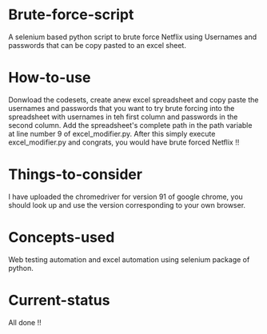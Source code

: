 # Brute-force-script
A selenium based python script to brute force Netflix using Usernames and passwords that can be copy pasted to an excel sheet.
# How-to-use
Donwload the codesets, create anew excel spreadsheet and copy paste the usernames and passwords that you want to try brute forcing
into the spreadsheet with usernames in teh first column and passwords in the second column. Add the spreadsheet's complete path in 
the path variable at line number 9 of excel_modifier.py. After this simply execute excel_modifier.py and congrats, you would have brute forced Netflix !!
# Things-to-consider
I have uploaded the chromedriver for version 91 of google chrome, you should look up and use the version corresponding to your own browser.
# Concepts-used
Web testing automation and excel automation using selenium package of python.
# Current-status 
All done !!
